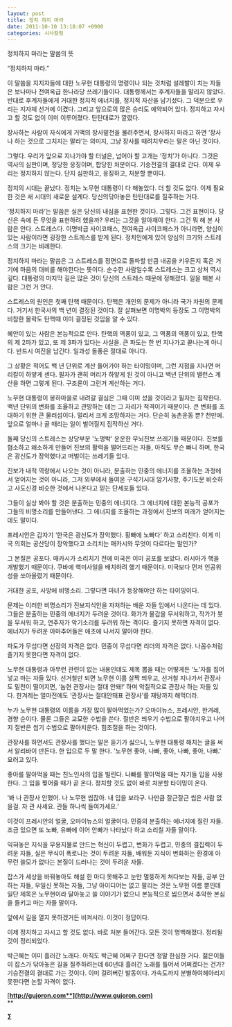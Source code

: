 ```yaml
---
layout: post
title: 정치 하지 마라
date: 2011-10-10 13:18:07 +0900
categories: 시사칼럼
---
```

  
  
정치하지 마라는 말씀의 뜻 

“정치하지 마라.” 

이 말씀을 지지자들에 대한 노무현 대통령의 명령이나 되는 것처럼 설레발이 치는 자들은 보나마나 전여옥급 한나라당 쓰레기들이다. 대통령께서는 후계자들을 말리지 않았다. 반대로 후계자들에게 거대한 정치적 에너지를, 정치적 자산을 남기셨다. 그 덕분으로 우리는 지자체 선거에 이겼다. 그리고 앞으로의 많은 승리도 예약되어 있다. 정치하고 자시고 할 것도 없이 이미 이루어졌다. 탄탄대로가 깔렸다. 

장사하는 사람이 자식에게 거액의 장사밑천을 물려주면서, 장사하지 마라고 하면 ‘장사나 하는 것으로 그치지는 말라’는 의미지, 그냥 장사를 때려치우라는 말은 아닌 것이다. 



그렇다. 우리가 앞으로 지나가야 할 터널은, 넘어야 할 고개는 ‘정치’가 아니다. 그것은 역사의 심판이며, 정당한 응징이며, 합당한 처분이다. 기승전결의 결대로 간다. 이제 우리는 정치하지 않는다. 단지 심판하고, 응징하고, 처분할 뿐이다. 



정치의 시대는 끝났다. 정치는 노무현 대통령이 다 해놓았다. 더 할 것도 없다. 이제 필요한 것은 새 시대의 새로운 설계다. 당신의닦아놓은 탄탄대로를 질주하는 거다.

‘정치하지 마라’는 말씀은 실은 당신의 내심을 표현한 것이다. 그렇다. 그건 표현이다. 당신은 속에 든 무엇을 표현하려 했을까? 우리는 그것을 알아채야 한다. 그건 뭐 해 본 사람은 안다. 스트레스다. 이명박급 사이코패스, 전여옥급 사이코패스가 아니라면, 양심이 있는 사람이라면 굉장한 스트레스를 받게 된다. 정치인에게 있어 양심의 크기와 스트레스의 크기는 비례한다. 

정치하지 마라는 말씀은 그 스트레스를 정면으로 돌파할 만큼 내공을 키우든지 혹은 거기에 마음의 대비를 해야한다는 뜻이다. 순수한 사람일수록 스트레스는 크고 상처 역시 깊다. 대통령의 마지막 길은 많은 것이 당신의 스트레스 때문에 정해졌다. 일을 해본 사람은 그런 거 안다. 

스트레스의 원인은 첫째 탄핵 때문이다. 탄핵은 개인의 문제가 아니라 국가 차원의 문제다. 거기서 한국사의 백 년이 결정된 것이다. 잘 살펴보면 이명박의 등장도 그 이명박의 비참한 몰락도 탄핵때 이미 결정된 것임을 알 수 있다. 

혜안이 있는 사람은 본능적으로 안다. 탄핵의 역풍이 있고, 그 역풍의 역풍이 있고, 탄핵의 제 2파가 있고, 또 제 3파가 있다는 사실을. 큰 파도는 한 번 지나가고 끝나는게 아니다. 반드시 여진을 남긴다. 일과성 돌풍은 절대로 아니다. 

그 상황은 적어도 백 년 단위로 계산 들어가야 하는 타이밍이며, 그런 지점을 지나면 머리칼이 하얗게 센다. 필자가 괜히 머리가 하얗게 된 것이 아니고 백년 단위의 밸런스 계산을 하면 그렇게 된다. 구조론이 그런거 계산하는 거다. 

노무현 대통령이 봉하마을로 내려갈 결심은 그때 이미 섰을 것이라고 필자는 짐작한다. 백년 단위의 변화를 조율하고 관망하는 데는 그 자리가 적격이기 때문이다. 큰 변화를 초대하기 위한 큰 물러섬이다. 멀리서 크게 조망하자는 거다. 단순히 농촌운동 뿐? 천만에. 앞으로 얼마나 골 때리는 일이 벌어질지 짐작하신 거다. 



둘째 당신의 스트레스는 상당부분 '노명박' 운운한 무뇌진보 쓰레기들 때문이다. 진보를 협소하고 왜소하게 만들어 진보의 활력을 떨어뜨리는 자들, 아직도 무슨 빠니 하며, 한국은 광신도가 장악했다고 떠벌이는 쓰레기들 있다. 



진보가 내적 역량에서 나오는 것이 아니라, 분출하는 민중의 에너지를 조율하는 과정에서 얻어지는 것이 아니라, 그저 외부에서 들여온 구석기시대 암기사항, 주기도문 비슷하고 사도신경 비슷한 것에서 나온다고 믿는 단세포들 있다. 



그들이 실상 봐야 할 것은 분출하는 민중의 에너지다. 그 에너지에 대한 본능적 공포가 그들의 비명소리를 만들어낸다. 그 에너지를 조율하는 과정에서 진보의 미래가 얻어지는 데도 말이다. 



프레시안은 갑자기 ‘한국은 광신도가 장악했다. 황빠에 노빠다’ 하고 소리친다. 이게 미국 의회는 공산당이 장악했다고 소리치는 매카시와 무엇이 다르다는 말인가? 

그 본질은 공포다. 매카시가 소리치기 전에 미국은 이미 공포를 보았다. 러시아가 핵을 개발했기 때문이다. 쿠바에 핵미사일을 배치하려 했기 때문이다. 미국보다 먼저 인공위성을 쏘아올렸기 때문이다. 

거대한 공포, 사방에 비명소리. 그렇다면 마녀가 등장해야만 하는 타이밍이다. 

문제는 이러한 비명소리가 진보지식인을 자처하는 배운 자들 입에서 나온다는 데 있다. 그들은 분출하는 민중의 에너지가 두려운 것이다. 화가가 물감을 무서워하고, 작가가 붓을 무서워 하고, 연주자가 악기소리를 두려워 하는 격이다. 즐기지 못하면 자격이 없다. 에너지가 두려운 아마추어들은 애초에 나서지 말아야 한다. 



파도가 무섭다면 선장의 자격은 없다. 민중이 무섭다면 리더의 자격은 없다. 나꼼수처럼 즐기지 못한다면 자격이 없다. 



노무현 대통령과 아무런 관련이 없는 내용인데도 제목 뽑을 때는 어떻게든 ‘노’자를 집어넣고 마는 자들 있다. 선거철만 되면 노무현 이름 살짝 띄우고, 선거철 지나가서 관장사도 밑천이 떨어지면, ‘놈현 관장사는 절대 안돼!’ 하며 악질적으로 관장사 하는 자들 있다. 한겨레는 얼마전에도 ‘관장사는 절대안돼표 관장사’를 재탕까지 해먹더라. 

누가 노무현 대통령의 이름을 가장 많이 팔아먹었는가? 오마이뉴스, 프레시안, 한겨레, 경향 순이다. 물론 그들은 교묘한 수법을 쓴다. 절반은 띄우기 수법으로 팔아치우고 나머지 절반은 씹기 수법으로 팔아치운다. 힘조절을 하는 것이다. 

관장사를 하면서도 관장사를 했다는 말은 듣기가 싫으니, 노무현 대통령 해치는 글을 써서 알리바이 만든다. 한 입으로 두 말 한다. '노무현 좋아, 나빠, 좋아, 나빠, 좋아, 나빠.' 요러고 있다. 

좋아를 팔아먹을 때는 친노인사의 입을 빌린다. 나빠를 팔아먹을 때는 자기들 입을 사용한다. 그 입을 찢어줄 때가 곧 온다. 정치할 것도 없이 바로 처분할 타이밍이 온다. 

‘봐 나 관장사 안했어. 나 노무현 씹잖아. 내 입을 보라구. 나만큼 잘근잘근 씹은 사람 없을걸. 자 관 사세요. 관들 하나씩 들여가세요.’ 

이것이 프레시안의 얼굴, 오마이뉴스의 얼굴이다. 민중의 분출하는 에너지에 질린 자들. 조금 있으면 또 노빠, 유빠에 이어 안빠가 나타났다 하고 소리칠 자들 말이다. 



익혀놓은 지식을 무용지물로 만드는 혁신이 두렵고, 변화가 두렵고, 민중의 결집력이 두려운 자들, 실은 무식이 폭로나는 것이 두려운 자들, 배워둔 지식이 변화하는 환경에 아무런 쓸모가 없다는 본질이 드러나는 것이 두려운 자들. 



잡스가 세상을 바꿔놓아도 해설 한 마디 못해주고 눈만 멀뚱하게 쳐다보는 자들, 공부 안 하는 자들, 우일신 못하는 자들, 그냥 아이디어는 없고 팔리는 것은 노무현 이름 뿐인데 일단 제목은 노무현이라 달아놓고 쓸 이야기가 없으니 본능적으로 씹으면서 추악한 본심을 들키고 마는 자들 말이다. 

앞에서 길을 열지 못하겠거든 비켜서라. 이것이 정답이다. 



이제 정치하고 자시고 할 것도 없다. 바로 처분 들어간다. 모든 것이 명백해졌다. 정리될 것이 정리되었다. 



박근혜는 이미 흘러간 노래다. 아직도 박근혜 어쩌구 한다면 정말 한심한 거다. 젊은이들이 잡스가 닦아놓은 길을 질주하려는데 60년대 흘러간 노래를 틀어서 어쩌겠다는 건가? 기승전결의 결대로 가는 것이다. 이미 걸려버린 발동이다. 가속도까지 분별하여헤아리지 못한다면 논할 자격이 없다.






  




[**http://gujoron.com**](http://www.gujoron.com)**  
** 

**∑**